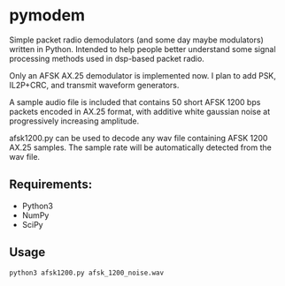 # pymodem
Simple packet radio demodulators (and some day maybe modulators) written in Python. Intended to help people better understand some signal processing methods used in dsp-based packet radio.

Only an AFSK AX.25 demodulator is implemented now. I plan to add PSK, IL2P+CRC, and transmit waveform generators. 

A sample audio file is included that contains 50 short AFSK 1200 bps packets encoded in AX.25 format, with additive white gaussian noise at progressively increasing amplitude.

afsk1200.py can be used to decode any wav file containing AFSK 1200 AX.25 samples. The sample rate will be automatically detected from the wav file. 

## Requirements:
- Python3
- NumPy
- SciPy

## Usage
```
python3 afsk1200.py afsk_1200_noise.wav
```
